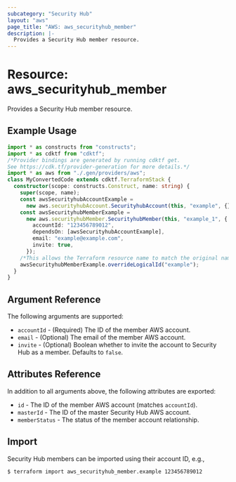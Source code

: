 ```yaml
---
subcategory: "Security Hub"
layout: "aws"
page_title: "AWS: aws_securityhub_member"
description: |-
  Provides a Security Hub member resource.
---
```


# Resource: aws_securityhub_member

Provides a Security Hub member resource.

## Example Usage

```typescript
import * as constructs from "constructs";
import * as cdktf from "cdktf";
/*Provider bindings are generated by running cdktf get.
See https://cdk.tf/provider-generation for more details.*/
import * as aws from "./.gen/providers/aws";
class MyConvertedCode extends cdktf.TerraformStack {
  constructor(scope: constructs.Construct, name: string) {
    super(scope, name);
    const awsSecurityhubAccountExample =
      new aws.securityhubAccount.SecurityhubAccount(this, "example", {});
    const awsSecurityhubMemberExample =
      new aws.securityhubMember.SecurityhubMember(this, "example_1", {
        accountId: "123456789012",
        dependsOn: [awsSecurityhubAccountExample],
        email: "example@example.com",
        invite: true,
      });
    /*This allows the Terraform resource name to match the original name. You can remove the call if you don't need them to match.*/
    awsSecurityhubMemberExample.overrideLogicalId("example");
  }
}

```

## Argument Reference

The following arguments are supported:

* `accountId` - (Required) The ID of the member AWS account.
* `email` - (Optional) The email of the member AWS account.
* `invite` - (Optional) Boolean whether to invite the account to Security Hub as a member. Defaults to `false`.

## Attributes Reference

In addition to all arguments above, the following attributes are exported:

* `id` - The ID of the member AWS account (matches `accountId`).
* `masterId` - The ID of the master Security Hub AWS account.
* `memberStatus` - The status of the member account relationship.

## Import

Security Hub members can be imported using their account ID, e.g.,

```
$ terraform import aws_securityhub_member.example 123456789012
```

<!-- cache-key: cdktf-0.17.0-pre.15 input-d5d93cf23ef92a8f69df28dadf2c93c622354d6edba5db40aee4c68d2e439e40 -->